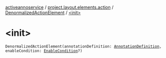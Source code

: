 [activeannoservice](../../index.md) / [project.layout.elements.action](../index.md) / [DenormalizedActionElement](index.md) / [&lt;init&gt;](./-init-.md)

# &lt;init&gt;

`DenormalizedActionElement(annotationDefinition: `[`AnnotationDefinition`](../../annotationdefinition/-annotation-definition/index.md)`, enableCondition: `[`EnableCondition`](../../project.annotationschema/-enable-condition/index.md)`?)`